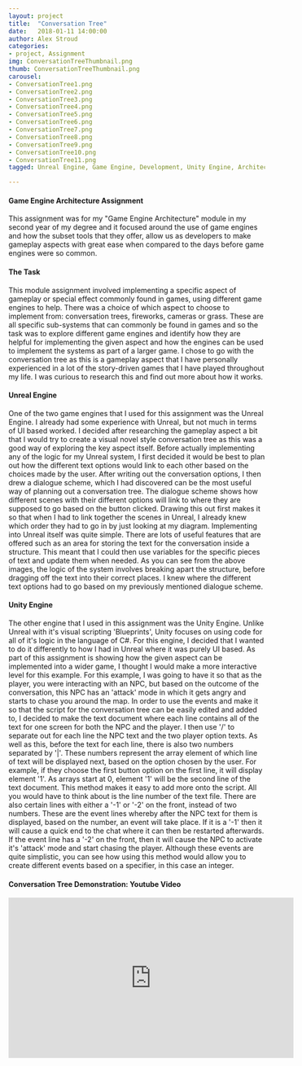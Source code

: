 ```yaml
---
layout: project
title:  "Conversation Tree"
date:   2018-01-11 14:00:00
author: Alex Stroud
categories:
- project, Assignment
img: ConversationTreeThumbnail.png
thumb: ConversationTreeThumbnail.png
carousel:
- ConversationTree1.png
- ConversationTree2.png
- ConversationTree3.png
- ConversationTree4.png
- ConversationTree5.png
- ConversationTree6.png
- ConversationTree7.png
- ConversationTree8.png
- ConversationTree9.png
- ConversationTree10.png
- ConversationTree11.png
tagged: Unreal Engine, Game Engine, Development, Unity Engine, Architecture

---
```


#### Game Engine Architecture Assignment

This assignment was for my "Game Engine Architecture" module in my second year of my degree and it focused around the use of game engines and how the subset tools that they offer, allow us as developers to make gameplay aspects with great ease when compared to the days before game engines were so common.


#### The Task

This module assignment involved implementing a specific aspect of gameplay or special effect commonly found in games, using different game engines to help. There was a choice of which aspect to choose to implement from: conversation trees, fireworks, cameras or grass. These are all specific sub-systems that can commonly be found in games and so the task was to explore different game engines and identify how they are helpful for implementing the given aspect and how the engines can be used to implement the systems as part of a larger game. I chose to go with the conversation tree as this is a gameplay aspect that I have personally experienced in a lot of the story-driven games that I have played throughout my life. I was curious to research this and find out more about how it works.


#### Unreal Engine

One of the two game engines that I used for this assignment was the Unreal Engine. I already had some experience with Unreal, but not much in terms of UI based worked. I decided after researching the gameplay aspect a bit that I would try to create a visual novel style conversation tree as this was a good way of exploring the key aspect itself. Before actually implementing any of the logic for my Unreal system, I first decided it would be best to plan out how the different text options would link to each other based on the choices made by the user. After writing out the conversation options, I then drew a dialogue scheme, which I had discovered can be the most useful way of planning out a conversation tree. The dialogue scheme shows how different scenes with their different options will link to where they are supposed to go based on the button clicked. Drawing this out first makes it so that when I had to link together the scenes in Unreal, I already knew which order they had to go in by just looking at my diagram.
Implementing into Unreal itself was quite simple. There are lots of useful features that are offered such as an area for storing the text for the conversation inside a structure. This meant that I could then use variables for the specific pieces of text and update them when needed. As you can see from the above images, the logic of the system involves breaking apart the structure, before dragging off the text into their correct places. I knew where the different text options had to go based on my previously mentioned dialogue scheme.


#### Unity Engine
The other engine that I used in this assignment was the Unity Engine. Unlike Unreal with it's visual scripting 'Blueprints', Unity focuses on using code for all of it's logic in the language of C#. For this engine, I decided that I wanted to do it differently to how I had in Unreal where it was purely UI based. As part of this assignment is showing how the given aspect can be implemented into a wider game, I thought I would make a more interactive level for this example. For this example, I was going to have it so that as the player, you were interacting with an NPC, but based on the outcome of the conversation, this NPC has an 'attack' mode in which it gets angry and starts to chase you around the map. In order to use the events and make it so that the script for the conversation tree can be easily edited and added to, I decided to make the text document where each line contains all of the text for one screen for both the NPC and the player. I then use '/' to separate out for each line the NPC text and the two player option texts. As well as this, before the text for each line, there is also two numbers separated by '|'. These numbers represent the array element of which line of text will be displayed next, based on the option chosen by the user. For example, if they choose the first button option on the first line, it will display element '1'. As arrays start at 0, element '1' will be the second line of the text document. This method makes it easy to add more onto the script. All you would have to think about is the line number of the text file. There are also certain lines with either a '-1' or '-2' on the front, instead of two numbers. These are the event lines whereby after the NPC text for them is displayed, based on the number, an event will take place. If it is a '-1' then it will cause a quick end to the chat where it can then be restarted afterwards. If the event line has a '-2' on the front, then it will cause the NPC to activate it's 'attack' mode and start chasing the player. Although these events are quite simplistic, you can see how using this method would allow you to create different events based on a specifier, in this case an integer.

#### Conversation Tree Demonstration: Youtube Video
<iframe width="560" height="315" src="https://www.youtube.com/embed/a8AnW3CBxo0" frameborder="0" allow="accelerometer; autoplay; encrypted-media; gyroscope; picture-in-picture" allowfullscreen></iframe>
